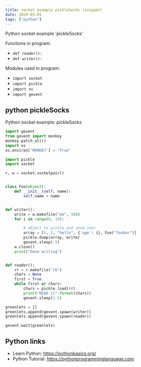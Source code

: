 ```yaml
---
title: socket example pickleSocks (snippet)
date: 2020-03-01
tags: ["python"]
---
```

Python socket example 'pickleSocks'

Functions in program: 
* `def reader():`
* `def writer():`

Modules used in program: 
* `import socket`
* `import pickle`
* `import os`
* `import gevent`

## python pickleSocks

Python socket example: pickleSocks

```python
import gevent
from gevent import monkey
monkey.patch_all()
import os
os.environ['MONKEY'] = "True"

import pickle
import socket

r, w = socket.socketpair()


class Foo(object):
    def __init__(self, name):
        self.name = name


def writer():
    write = w.makefile("wb", 100)
    for i in range(0, 10):

        # object to pickle and send over
        array = [1, 2, "hello", {'age': i}, Foo("foobar")]
        pickle.dump(array, write)
        gevent.sleep(.5)
    w.close()
    print("Done writing")


def reader():
    rr = r.makefile("rb")
    chars = None
    first = True
    while first or chars:
        chars = pickle.load(rr)
        print("READ {}".format(chars))
        gevent.sleep(2.5)

greenlets = []
greenlets.append(gevent.spawn(writer))
greenlets.append(gevent.spawn(reader))

gevent.wait(greenlets)


```

## Python links

- Learn Python: https://pythonbasics.org/
- Python Tutorial: https://pythonprogramminglanguage.com
